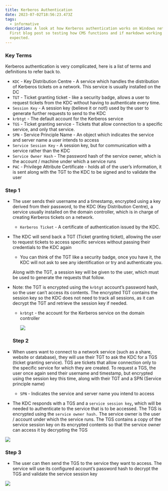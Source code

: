 ```yaml
---
title: Kerberos Authentication
date: 2023-07-02T18:56:23.473Z
tags:
  - informative
description: A look at how Kerberos authentication works on Windows networks.
  First blog post so testing how CMS functions and if markdown working as
  expected.
---
```

### Key Terms

Kerberos authentication is very complicated, here is a list of terms and definitions to refer back to.

* `KDC` - Key Distribution Centre - A service which handles the distribution of Kerberos tickets on a network. This service is usually installed on the DC
* `TGT` - Ticket granting ticket - like a security badge, allows a user to request tickets from the KDC without having to authenticate every time.
* `Session Key` - A session key (believe it or not!) used by the user to generate further requests to send to the KDC
* `krbtgt` - The default account for the Kerberos service
* `TGS` - Ticket granting service - Tickets that allow connection to a specific service, and only that service.
* `SPN` - Service Principle Name - An object which indicates the service and server name a user intends to access
* `Service Session Key` - A session key, but for communication with a service rather than the KDC
* `Service Owner Hash` - The password hash of the service owner, which is the account / machine under which a service runs
* `PAC` - Privilege Attribute Certificate - holds all of the user’s information, it is sent along with the TGT to the KDC to be signed and to validate the user

### Step 1

* The user sends their username and a timestamp, encrypted using a key derived from their password, to the KDC (Key Distribution Centre), a service usually installed on the domain controller, which is in charge of creating Kerberos tickets on a network.

  * `Kerberos Ticket` - A certificate of authentication issued by the KDC.
* The KDC will send back a TGT (Ticket granting ticket), allowing the user to request tickets to access specific services without passing their credentials to the KDC again

  * You can think of the TGT like a security badge, once you have it, the KDC will not ask to see any identification or try and authenticate you.

  Along with the TGT, a session key will be given to the user, which must be used to generate the requests that follow.
* Note: the TGT is encrypted using the `krbtgt` account’s password hash, so the user can’t access its contents. The encrypted TGT contains the session key so the KDC does not need to track all sessions, as it can decrypt the TGT and retrieve the session key if needed.

  * `krbtgt` - the account for the Kerberos service on the domain controller

    ![](/img/step1.png)

  ### Step 2
* When users want to connect to a network service (such as a share, website or database), they will use their TGT to ask the KDC for a TGS (ticket granting service). TGS are tickets that allow connection only to the specific service for which they are created. To request a TGS, the user once again send their username and timestamp, but encrypted using the session key this time, along with their TGT and a SPN (Service principle name)

  * `SPN` - Indicates the service and server name you intend to access
* The KDC responds with a TGS and a `service session key`**,** which will be needed to authenticate to the service that is to be accessed. The TGS is encrypted using the `service owner hash.` The service owner is the user / account under which the service runs. The TGS contains a copy of the service session key on its encrypted contents so that the service owner can access it by decrypting the TGS

![](/img/step2.png)

### Step 3

* The user can then send the TGS to the service they want to access. The service will use its configured account’s password hash to decrypt the TGS and validate the service session key

![](/img/step3.png)